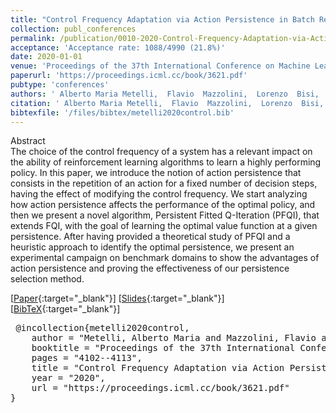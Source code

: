 ```yaml
---
title: "Control Frequency Adaptation via Action Persistence in Batch Reinforcement Learning"
collection: publ_conferences
permalink: /publication/0010-2020-Control-Frequency-Adaptation-via-Action-Persistence-in-Batch-Reinforcement-Learning
acceptance: 'Acceptance rate: 1088/4990 (21.8%)'
date: 2020-01-01
venue: 'Proceedings of the 37th International Conference on Machine Learning, Vienna, Austria, PMLR 119, 2020'
paperurl: 'https://proceedings.icml.cc/book/3621.pdf'
pubtype: 'conferences'
authors: ' Alberto Maria Metelli,  Flavio  Mazzolini,  Lorenzo  Bisi,  Luca  Sabbioni, and  Marcello  Restelli'
citation: ' Alberto Maria Metelli,  Flavio  Mazzolini,  Lorenzo  Bisi,  Luca  Sabbioni, and  Marcello  Restelli&quot;Control Frequency Adaptation via Action Persistence in Batch Reinforcement Learning.&quot; Proceedings of the 37th International Conference on Machine Learning, Vienna, Austria, PMLR 119, 2020, 2020.'
bibtexfile: '/files/bibtex/metelli2020control.bib'
---
```

Abstract
 <br> The choice of the control frequency of a system has a relevant impact on the ability of reinforcement learning algorithms to learn a highly performing policy. In this paper, we introduce the notion of action persistence that consists in the repetition of an action for a fixed number of decision steps, having the effect of modifying the control frequency. We start analyzing how action persistence affects the performance of the optimal policy, and then we present a novel algorithm, Persistent Fitted Q-Iteration (PFQI), that extends FQI, with the goal of learning the optimal value function at a given persistence. After having provided a theoretical study of PFQI and a heuristic approach to identify the optimal persistence, we present an experimental campaign on benchmark domains to show the advantages of action persistence and proving the effectiveness of our persistence selection method. <br> 

 [[Paper](https://proceedings.icml.cc/book/3621.pdf){:target="_blank"}] [[Slides](https://albertometelli.github.io/files/slides_icml2020.pdf){:target="_blank"}] [[BibTeX](/files/bibtex/metelli2020control.bib){:target="_blank"}] 
<pre> @incollection{metelli2020control,
    author = "Metelli, Alberto Maria and Mazzolini, Flavio and Bisi, Lorenzo and Sabbioni, Luca and Restelli, Marcello",
    booktitle = "Proceedings of the 37th International Conference on Machine Learning, Vienna, Austria, PMLR 119, 2020",
    pages = "4102--4113",
    title = "Control Frequency Adaptation via Action Persistence in Batch Reinforcement Learning",
    year = "2020",
    url = "https://proceedings.icml.cc/book/3621.pdf"
} </pre>
